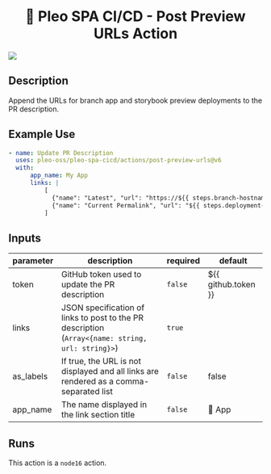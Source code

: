 <h1 align="center">
  🔋 Pleo SPA CI/CD - Post Preview URLs Action
</h1>

![](./screenshot.png)

<!-- action-docs-description -->

## Description

Append the URLs for branch app and storybook preview deployments to the PR description.

<!-- action-docs-description -->

## Example Use

```yml
- name: Update PR Description
  uses: pleo-oss/pleo-spa-cicd/actions/post-preview-urls@v6
  with:
      app_name: My App
      links: |
          [
            {"name": "Latest", "url": "https://${{ steps.branch-hostname.outputs.label }}.${{ inputs.domain_name }}"},
            {"name": "Current Permalink", "url": "${{ steps.deployment-url.outputs.url }}"}
          ]
```

<!-- action-docs-inputs -->

## Inputs

| parameter | description                                                                                      | required | default             |
| --------- | ------------------------------------------------------------------------------------------------ | -------- | ------------------- |
| token     | GitHub token used to update the PR description                                                   | `false`  | ${{ github.token }} |
| links     | JSON specification of links to post to the PR description (`Array<{name: string, url: string}>`) | `true`   |                     |
| as_labels | If true, the URL is not displayed and all links are rendered as a comma-separated list           | `false`  | false               |
| app_name  | The name displayed in the link section title                                                     | `false`  | 🤖 App              |

<!-- action-docs-inputs -->

<!-- action-docs-outputs -->

<!-- action-docs-outputs -->

<!-- action-docs-runs -->

## Runs

This action is a `node16` action.

<!-- action-docs-runs -->

